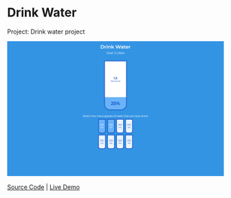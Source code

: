 # Drink Water

Project: Drink water project

![cover](cover.png)

[Source Code](./README.md) | [Live Demo](https://josephgattuso.github.io/js-projects/drink-water/index)

